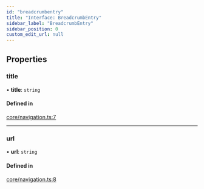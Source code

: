```yaml
---
id: "breadcrumbentry"
title: "Interface: BreadcrumbEntry"
sidebar_label: "BreadcrumbEntry"
sidebar_position: 0
custom_edit_url: null
---
```


## Properties

### title

• **title**: `string`

#### Defined in

[core/navigation.ts:7](https://github.com/Camberi/firecms/blob/b1328ad/src/core/navigation.ts#L7)

___

### url

• **url**: `string`

#### Defined in

[core/navigation.ts:8](https://github.com/Camberi/firecms/blob/b1328ad/src/core/navigation.ts#L8)
